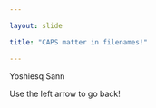 ```yaml
---

layout: slide

title: "CAPS matter in filenames!"

---
```


Yoshiesq Sann

Use the left arrow to go back!
